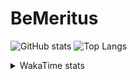 # BeMeritus

![GitHub stats](https://github-readme-stats.vercel.app/api?username=bemeritus&count_private=true&show_icons=true&line_height=40&theme=gruvbox)
![Top Langs](https://github-readme-stats.vercel.app/api/top-langs/?username=bemeritus&langs_count=5&hide=html,cmake&theme=gruvbox)

<details>
  <summary>WakaTime stats</summary>
  <img src="https://github-readme-stats.vercel.app/api/wakatime?username=bemeritus&theme=gruvbox" alt="WakaTime stats">
</details>

